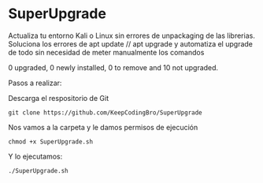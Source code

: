 # SuperUpgrade
Actualiza tu entorno Kali o Linux sin errores de unpackaging de las librerias.
Soluciona los errores de apt update // apt upgrade y automatiza el upgrade de todo sin necesidad de meter manualmente los comandos

0 upgraded, 0 newly installed, 0 to remove and 10 not upgraded.

Pasos a realizar:

Descarga el respositorio de Git
```
git clone https://github.com/KeepCodingBro/SuperUpgrade
```
Nos vamos a la carpeta y le damos permisos de ejecución
```
chmod +x SuperUpgrade.sh
```
Y lo ejecutamos:
```
./SuperUpgrade.sh
```
